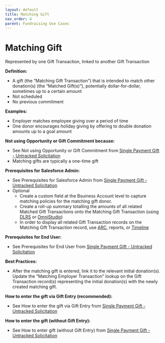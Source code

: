 ```yaml
---
layout: default
title: Matching Gift
nav_order: 4
parent: Fundraising Use Cases
---
```


# Matching Gift


Represented by one Gift Transaction, linked to another Gift Transaction

**Definition:**



* A gift (the “Matching Gift Transaction”) that is intended to match other donation(s) (the “Matched Gift(s)”), potentially dollar-for-dollar, sometimes up to a certain amount
* Not scheduled
* No previous commitment

**Examples:**



* Employer matches employee giving over a period of time
* One donor encourages holiday giving by offering to double donation amounts up to a goal amount

**Not using Opportunity or Gift Commitment because:**



* See Not using Opportunity or Gift Commitment from [Single Payment Gift - Untracked Solicitation](use-cases-single-payment-gift-untracked-solicitation.md)
* Matching gifts are typically a one-time gift

**Prerequisites for Salesforce Admin:**



* See Prerequisites for Salesforce Admin from [Single Payment Gift - Untracked Solicitation](use-cases-single-payment-gift-untracked-solicitation.md)
* Optional
    * Create a custom field at the Bsuiness Account level to capture matching policies for the matching gift donor.
    * Create a roll-up summary totalling the amounts of all related Matched Gift Transactions onto the Matching Gift Transaction (using [DLRS](https://sfdo-community-sprints.github.io/DLRS-Documentation/) or [OmniStudio](https://help.salesforce.com/s/articleView?id=sf.os_omnistudio.htm&type=5)) 
    * In order to display all related Gift Transaction records on the Matching Gift Transaction record, use [ARC](https://help.salesforce.com/s/articleView?id=sf.fsc_admin_arc_overview.htm&type=5), reports, or [Timeline](https://help.salesforce.com/s/articleView?id=sfdo.NPC_PM_Set_Up_a_Timeline.htm&type=5)

**Prerequisites for End User:**



* See Prerequisites for End User from [Single Payment Gift - Untracked Solicitation](use-cases-single-payment-gift-untracked-solicitation.md)

**Best Practices:**



* After the matching gift is entered, link it to the relevant initial donation(s). Update the “Matching Employer Transaction” lookup on the Gift Transaction record(s) representing the initial donation(s) with the newly created matching gift.

**How to enter the gift via Gift Entry (recommended):**



* See How to enter the gift via Gift Entry from [Single Payment Gift - Untracked Solicitation](use-cases-single-payment-gift-untracked-solicitation.md)

**How to enter the gift (without Gift Entry):**



* See How to enter gift (without Gift Entry) from [Single Payment Gift - Untracked Solicitation](use-cases-single-payment-gift-untracked-solicitation.md)
